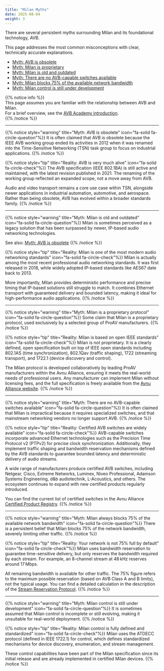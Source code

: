 ```yaml
---
title: "Milan Myths"
date: 2025-08-04
weight: 3
---
```


There are several persistent myths surrounding Milan and its foundational technology, AVB.

This page addresses the most common misconceptions with clear, technically accurate explanations.

- [Myth: AVB is obsolete](#myth-avb-is-obsolete)
- [Myth: Milan is proprietary](#myth-milan-is-proprietary)
- [Myth: Milan is old and outdated](#myth-milan-is-old-and-outdated)
- [Myth: There are no AVB-capable switches available](#myth-there-are-no-avb-capable-switches-available)
- [Myth: Milan blocks 75% of the available network bandwidth](#myth-milan-blocks-75-of-the-available-network-bandwidth)
- [Myth: Milan control is still under development](#myth-milan-control-is-still-under-development)

{{% notice info %}}  
This page assumes you are familiar with the relationship between AVB and Milan.  
For a brief overview, see the [AVB Academy introduction](../_index.md).  
{{% /notice %}}

---

<a id="myth-avb-is-obsolete"></a>
{{% notice style="warning" title="Myth: AVB is obsolete" icon="fa-solid fa-circle-question"%}}
It is often claimed that AVB is obsolete because the IEEE AVB working group ended its activities in 2012 when it was renamed into the Time-Sensitive Networking (TSN) task group to focus on industrial applications.
{{% /notice %}}

{{% notice style="tip" title="Reality: AVB is very much alive" icon="fa-solid fa-circle-check"%}}
The AVB specification (IEEE 802.1BA) is still active and maintained, with the latest revision published in 2021. The renaming of the working group reflected an expanded scope, not a move away from AVB.

Audio and video transport remains a core use case within TSN, alongside newer applications in industrial automation, automotive, and aerospace. Rather than being obsolete, AVB has evolved within a broader standards family.
{{% /notice %}}

---

<a id="myth-milan-is-old-and-outdated"></a>
{{% notice style="warning" title="Myth: Milan is old and outdated" icon="fa-solid fa-circle-question"%}}
Milan is sometimes perceived as a legacy solution that has been surpassed by newer, IP-based audio networking technologies.

See also: [Myth: AVB is obsolete](#myth-avb-is-obsolete)
{{% /notice %}}

{{% notice style="tip" title="Reality: Milan is one of the most modern audio networking standards" icon="fa-solid fa-circle-check"%}}
Milan is actually among the most recent professional audio networking standards. It was first released in 2018, while widely adopted IP-based standards like AES67 date back to 2013.

More importantly, Milan provides deterministic performance and precise timing that IP-based solutions still struggle to match. It combines Ethernet transport with guaranteed delivery and bounded latency, making it ideal for high-performance audio applications.
{{% /notice %}}

---

<a id="myth-milan-is-proprietary"></a>
{{% notice style="warning" title="Myth: Milan is a proprietary protocol" icon="fa-solid fa-circle-question"%}}
Some claim that Milan is a proprietary protocol, used exclusively by a selected group of ProAV manufacturers.
{{% /notice %}}

{{% notice style="tip" title="Reality: Milan is based on open IEEE standards" icon="fa-solid fa-circle-check"%}}
Milan is not proprietary. It is a clearly defined, open specification built on top of IEEE open standards including 802.1AS (time synchronization), 802.1Qav (traffic shaping), 1722 (streaming transport), and 1722.1 (device discovery and control).

The Milan protocol is developed collaboratively by leading ProAV manufacturers within the Avnu Alliance, ensuring it meets the real-world needs of professional users. Any manufacturer can implement Milan without licensing fees, and the full specification is freely available from the [Avnu Alliance website](https://avnu.org/resource/milan-specification/).
{{% /notice %}}

---

<a id="myth-there-are-no-avb-capable-switches-available"></a>
{{% notice style="warning" title="Myth: There are no AVB-capable switches available" icon="fa-solid fa-circle-question"%}}
It is often claimed that Milan is impractical because it requires specialized switches, and that mainstream networking vendors no longer support AVB.
{{% /notice %}}

{{% notice style="tip" title="Reality: Certified AVB switches are widely available" icon="fa-solid fa-circle-check"%}}
AVB-capable switches incorporate advanced Ethernet technologies such as the Precision Time Protocol v2 (PTPv2) for precise clock synchronization. Additionally, they implement traffic shaping and bandwidth reservation mechanisms defined by the AVB standards to guarantee bounded latency and deterministic delivery of audio streams.

A wide range of manufacturers produce certified AVB switches, including Netgear, Cisco, Extreme Networks, Luminex, Niveo Professional, Adamson Systems Engineering, d&b audiotechnik, L-Acoustics, and others. The ecosystem continues to expand with new certified products regularly introduced.

You can find the current list of certified switches in the Avnu Alliance [Certified Product Registry](https://avnu.org/certified-product-registry/?&cert=Network%20Device).
{{% /notice %}}

---

<a id="myth-milan-blocks-75-of-the-available-network-bandwidth"></a>
{{% notice style="warning" title="Myth: Milan always blocks 75% of the available network bandwidth" icon="fa-solid fa-circle-question"%}}
There is a persistent belief that Milan blocks 75% of the network bandwidth, severely limiting other traffic.
{{% /notice %}}

{{% notice style="tip" title="Reality: Your network is not 75% full by default" icon="fa-solid fa-circle-check"%}}
Milan uses bandwidth reservation to guarantee time-sensitive delivery, but only reserves the bandwidth required by each stream. For example, an 8-channel stream at 48 kHz reserves around 17 Mbps.

All remaining bandwidth is available for other traffic. The 75% figure refers to the maximum possible reservation (based on AVB Class A and B limits), not the typical usage. You can find a detailed calculation in the description of the [Stream Reservation Protocol](../01_milan/03_traffic-shaping/stream-reservation/_index.md).
{{% /notice %}}

---

<a id="myth-milan-control-is-still-under-development"></a>
{{% notice style="warning" title="Myth: Milan control is still under development" icon="fa-solid fa-circle-question"%}}
It is sometimes assumed that Milan control is incomplete or still evolving, making it unsuitable for real-world deployment.
{{% /notice %}}

{{% notice style="tip" title="Reality: Milan control is fully defined and standardized" icon="fa-solid fa-circle-check"%}}
Milan uses the ATDECC protocol (defined in IEEE 1722.1) for control, which defines standardized mechanisms for device discovery, enumeration, and stream management.

These control capabilities have been part of the Milan specification since its initial release and are already implemented in certified Milan devices.
{{% /notice %}}
